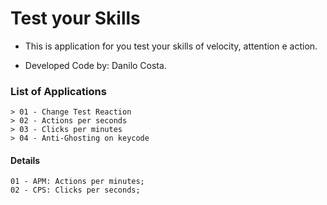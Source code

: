 # Test your Skills
- This is application for you test your skills of velocity, attention e action.

- Developed Code by: Danilo Costa.

### List of Applications
    > 01 - Change Test Reaction 
    > 02 - Actions per seconds
    > 03 - Clicks per minutes
    > 04 - Anti-Ghosting on keycode

#### Details
    01 - APM: Actions per minutes;
    02 - CPS: Clicks per seconds;
